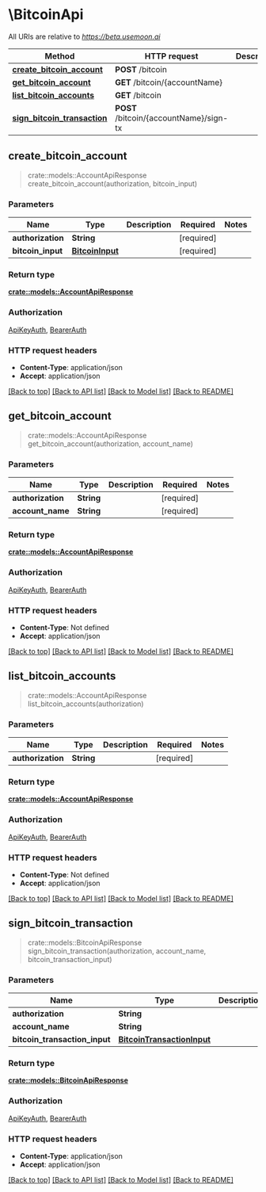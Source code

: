 # \BitcoinApi

All URIs are relative to _https://beta.usemoon.ai_

| Method                                                                     | HTTP request                            | Description |
| -------------------------------------------------------------------------- | --------------------------------------- | ----------- |
| [**create\_bitcoin\_account**](bitcoinapi.md#create\_bitcoin\_account)     | **POST** /bitcoin                       |             |
| [**get\_bitcoin\_account**](bitcoinapi.md#get\_bitcoin\_account)           | **GET** /bitcoin/{accountName}          |             |
| [**list\_bitcoin\_accounts**](bitcoinapi.md#list\_bitcoin\_accounts)       | **GET** /bitcoin                        |             |
| [**sign\_bitcoin\_transaction**](bitcoinapi.md#sign\_bitcoin\_transaction) | **POST** /bitcoin/{accountName}/sign-tx |             |

## create\_bitcoin\_account

> crate::models::AccountApiResponse create\_bitcoin\_account(authorization, bitcoin\_input)

### Parameters

| Name               | Type                                | Description | Required    | Notes |
| ------------------ | ----------------------------------- | ----------- | ----------- | ----- |
| **authorization**  | **String**                          |             | \[required] |       |
| **bitcoin\_input** | [**BitcoinInput**](bitcoininput.md) |             | \[required] |       |

### Return type

[**crate::models::AccountApiResponse**](../../rust/docs/AccountAPIResponse.md)

### Authorization

[ApiKeyAuth](./#ApiKeyAuth), [BearerAuth](./#BearerAuth)

### HTTP request headers

* **Content-Type**: application/json
* **Accept**: application/json

[\[Back to top\]](bitcoinapi.md) [\[Back to API list\]](./#documentation-for-api-endpoints) [\[Back to Model list\]](./#documentation-for-models) [\[Back to README\]](./)

## get\_bitcoin\_account

> crate::models::AccountApiResponse get\_bitcoin\_account(authorization, account\_name)

### Parameters

| Name              | Type       | Description | Required    | Notes |
| ----------------- | ---------- | ----------- | ----------- | ----- |
| **authorization** | **String** |             | \[required] |       |
| **account\_name** | **String** |             | \[required] |       |

### Return type

[**crate::models::AccountApiResponse**](../../rust/docs/AccountAPIResponse.md)

### Authorization

[ApiKeyAuth](./#ApiKeyAuth), [BearerAuth](./#BearerAuth)

### HTTP request headers

* **Content-Type**: Not defined
* **Accept**: application/json

[\[Back to top\]](bitcoinapi.md) [\[Back to API list\]](./#documentation-for-api-endpoints) [\[Back to Model list\]](./#documentation-for-models) [\[Back to README\]](./)

## list\_bitcoin\_accounts

> crate::models::AccountApiResponse list\_bitcoin\_accounts(authorization)

### Parameters

| Name              | Type       | Description | Required    | Notes |
| ----------------- | ---------- | ----------- | ----------- | ----- |
| **authorization** | **String** |             | \[required] |       |

### Return type

[**crate::models::AccountApiResponse**](../../rust/docs/AccountAPIResponse.md)

### Authorization

[ApiKeyAuth](./#ApiKeyAuth), [BearerAuth](./#BearerAuth)

### HTTP request headers

* **Content-Type**: Not defined
* **Accept**: application/json

[\[Back to top\]](bitcoinapi.md) [\[Back to API list\]](./#documentation-for-api-endpoints) [\[Back to Model list\]](./#documentation-for-models) [\[Back to README\]](./)

## sign\_bitcoin\_transaction

> crate::models::BitcoinApiResponse sign\_bitcoin\_transaction(authorization, account\_name, bitcoin\_transaction\_input)

### Parameters

| Name                            | Type                                                      | Description | Required    | Notes |
| ------------------------------- | --------------------------------------------------------- | ----------- | ----------- | ----- |
| **authorization**               | **String**                                                |             | \[required] |       |
| **account\_name**               | **String**                                                |             | \[required] |       |
| **bitcoin\_transaction\_input** | [**BitcoinTransactionInput**](bitcointransactioninput.md) |             | \[required] |       |

### Return type

[**crate::models::BitcoinApiResponse**](../../rust/docs/BitcoinAPIResponse.md)

### Authorization

[ApiKeyAuth](./#ApiKeyAuth), [BearerAuth](./#BearerAuth)

### HTTP request headers

* **Content-Type**: application/json
* **Accept**: application/json

[\[Back to top\]](bitcoinapi.md) [\[Back to API list\]](./#documentation-for-api-endpoints) [\[Back to Model list\]](./#documentation-for-models) [\[Back to README\]](./)
